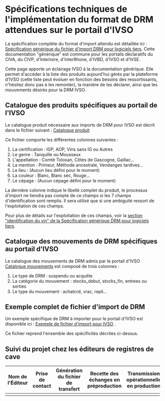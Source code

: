 # Spécifications techniques de l'implémentation du format de DRM attendues sur le portail d'IVSO

La spécification complète du format d'import attendu est détaillée ici : [Spécification générique du fichier d'import DRM pour logiciels tiers](https://github.com/24eme/mutualisation-douane/blob/master/logiciels-tiers/). Cette documentation "générique" est commune pour les portails déclaratifs du CIVA, du CIVP, d'Interloire, d'InterRhone, d'IVBD, d'IVSO et d'IVSE.

Cette page apporte un éclairage IVSO à la documentation générique. Elle permet d'accéder à la liste des produits aujourd'hui gérés par la plateforme d'IVSO (cette liste peut évoluer en fonction des besoins des ressortissants, n'hésitez donc pas à les remonter), la manière de les déclarer, ainsi que les mouvements désirés pour la DRM IVSO.

## Catalogue des produits spécifiques au portail de l'IVSO

Le catalogue produit nécessaire aux imports de DRM pour IVSO est décrit dans le fichier suivant : [Catalogue produit](catalogue_produits.csv)

Ce fichier comporte les différentes colonnes suivantes :

1. La certification : IGP, AOP, Vins sans IG ou Autres
2. Le genre : Tanquille ou Mousseux
3. L'appellation : Comté Tolosan, Côtes de Gascogne, Gaillac...
4. La mention : Primeur, Méthode ancestrale, Vendanges tardives...
5. Le lieu : (Aucun lieu défini pour le moment)
6. La couleur : Blanc, Blanc sec, Rouge...
7. Le cépage : (Aucun cépage défini pour le moment)

La dernière colonne indique le libellé complet du produit, le processus d'import ne tiendra pas compte de ce champs si les 7 champs d'identification sont remplis. Il sera utilisé que si une ambiguité ressort de l'exploitation de ces champs.

Pour plus de détails sur l'exploitation de ces champs, voir la [section "identification du vin" de la Spécification générique DRM pour logiciels tiers](https://github.com/24eme/mutualisation-douane/blob/master/logiciels-tiers/#description-des-lignes-cave).

## Catalogue des mouvements de DRM spécifiques au portail d'IVSO

Le catalogue des mouvements de DRM admis par le portail d'IVSO  [Catalogue mouvements](catalogue_mouvements.csv) est composé de trois colonnes :

1. Le type de DRM : suspendu ou acquitte
2. La catégorie du mouvement : stocks_debut, stocks_fin, entrees ou sorties
3. Le type du mouvement : achatcrd, vrac, repli...

## Exemple complet de fichier d'import de DRM

Un exemple spécifique de DRM à importer pour le portail d'IVSO est disponible ici : [Exemple de fichier d'import pour IVSO](exemple_export_drm.csv) .

Ce fichier reprend l'ensemble des spécificités décrites ci-dessus.

## Suivi du projet chez les éditeurs de registres de cave

| Nom de l'Éditeur | Prise de contact | Génération du fichier de transfert | Recette des échanges en préproduction | Transmission opérationnelle en production | Versions compatibles |
|------------------|------------------|-----------------------------------|---------------------------------------|------------------------------------------------------|----------------------|
| |  | |  |  |  |

